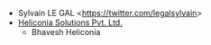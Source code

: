 - Sylvain LE GAL \<<https://twitter.com/legalsylvain>\>
- [Heliconia Solutions Pvt. Ltd.](https://www.heliconia.io)
  - Bhavesh Heliconia
